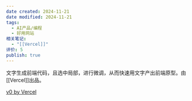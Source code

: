 ```yaml
---
date created: 2024-11-21
date modified: 2024-11-21
tags:
  - AI产品/编程
  - 好用网站
相关笔记:
  - "[[Vercel]]"
评价: 5
publish: true
---
```


文字生成前端代码，且选中局部，进行微调，从而快速用文字产出前端原型。由[[Vercel]]出品。

[v0 by Vercel](https://v0.dev/)


